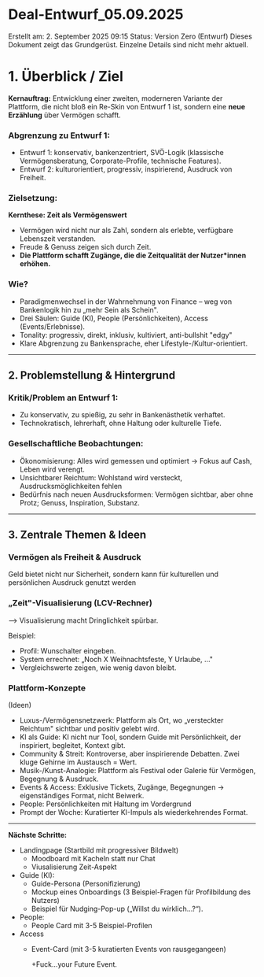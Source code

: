 # Deal-Entwurf_05.09.2025

Erstellt am: 2. September 2025 09:15
Status: Version Zero (Entwurf)
Dieses Dokument zeigt das Grundgerüst. Einzelne Details sind nicht mehr aktuell.

# 1. Überblick / Ziel

**Kernauftrag:** Entwicklung einer zweiten, moderneren Variante der Plattform, die nicht bloß ein Re-Skin von Entwurf 1 ist, sondern eine **neue Erzählung** über Vermögen schafft.

### Abgrenzung zu Entwurf 1:

- Entwurf 1: konservativ, bankenzentriert, SVÖ-Logik (klassische Vermögensberatung, Corporate-Profile, technische Features).
- Entwurf 2: kulturorientiert, progressiv, inspirierend, Ausdruck von Freiheit.

### Zielsetzung:

**Kernthese: Zeit als Vermögenswert**

- Vermögen wird nicht nur als Zahl, sondern als erlebte, verfügbare Lebenszeit verstanden.
- Freude & Genuss zeigen sich durch Zeit.
- **Die Plattform schafft Zugänge, die die Zeitqualität der Nutzer*innen erhöhen.**

### Wie?

- Paradigmenwechsel in der Wahrnehmung von Finance – weg von Bankenlogik hin zu „mehr Sein als Schein".
- Drei Säulen: Guide (KI), People (Persönlichkeiten), Access (Events/Erlebnisse).
- Tonality: progressiv, direkt, inklusiv, kultiviert, anti-bullshit "edgy"
- Klare Abgrenzung zu Bankensprache, eher Lifestyle-/Kultur-orientiert.

---

## 2. Problemstellung & Hintergrund

### Kritik/Problem an Entwurf 1:

- Zu konservativ, zu spießig, zu sehr in Bankenästhetik verhaftet.
- Technokratisch, lehrerhaft, ohne Haltung oder kulturelle Tiefe.

### Gesellschaftliche Beobachtungen:

- Ökonomisierung: Alles wird gemessen und optimiert → Fokus auf Cash, Leben wird verengt.
- Unsichtbarer Reichtum: Wohlstand wird versteckt, Ausdrucksmöglichkeiten fehlen
- Bedürfnis nach neuen Ausdrucksformen: Vermögen sichtbar, aber ohne Protz; Genuss, Inspiration, Substanz.

---

## 3. Zentrale Themen & Ideen

### Vermögen als Freiheit & Ausdruck

Geld bietet nicht nur Sicherheit, sondern kann für kulturellen und persönlichen Ausdruck genutzt werden

### „Zeit"-Visualisierung (LCV-Rechner)

—> Visualisierung macht Dringlichkeit spürbar.

Beispiel:

- Profil: Wunschalter eingeben.
- System errechnet: „Noch X Weihnachtsfeste, Y Urlaube, …"
- Vergleichswerte zeigen, wie wenig davon bleibt.

### Plattform-Konzepte 
(Ideen)

- Luxus-/Vermögensnetzwerk: Plattform als Ort, wo „versteckter Reichtum" sichtbar und positiv gelebt wird.
- KI als Guide: KI nicht nur Tool, sondern Guide mit Persönlichkeit, der inspiriert, begleitet, Kontext gibt.
- Community & Streit: Kontroverse, aber inspirierende Debatten. Zwei kluge Gehirne im Austausch = Wert.
- Musik-/Kunst-Analogie: Plattform als Festival oder Galerie für Vermögen, Begegnung & Ausdruck.
- Events & Access: Exklusive Tickets, Zugänge, Begegnungen → eigenständiges Format, nicht Beiwerk.
- People: Persönlichkeiten mit Haltung im Vordergrund
- Prompt der Woche: Kuratierter KI-Impuls als wiederkehrendes Format.

---

**Nächste Schritte:** 

- Landingpage (Startbild mit progressiver Bildwelt)
    - Moodboard mit Kacheln statt nur Chat
    - Viusalisierung Zeit-Aspekt
- Guide (KI):
    - Guide-Persona (Personifizierung)
    - Mockup eines Onboardings (3 Beispiel-Fragen für Profilbildung des Nutzers)
    - Beispiel für Nudging-Pop-up („Willst du wirklich…?“).
- People:
    - People Card mit 3-5 Beispiel-Profilen
- Access
    - Event-Card (mit 3-5 kuratierten Events von rausgegangeen)
        
        +Fuck…your Future Event.